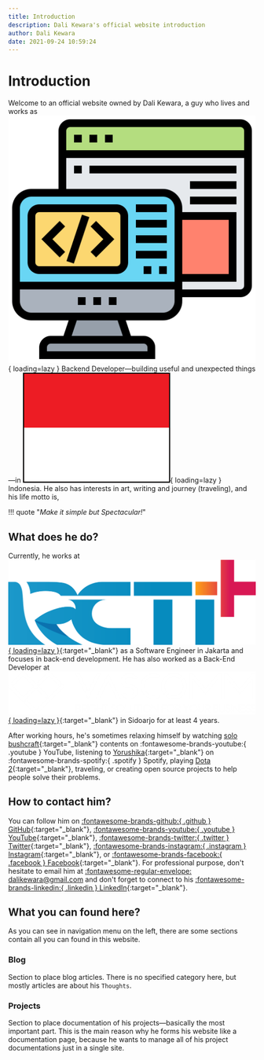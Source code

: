 ```yaml
---
title: Introduction
description: Dali Kewara's official website introduction
author: Dali Kewara
date: 2021-09-24 10:59:24
---
```


# Introduction

Welcome to an official website owned by Dali Kewara, a guy 
who lives and works as 
![backend logo](assets/images/logo/backend.png#img-icon){ loading=lazy } Backend 
Developer—building useful and unexpected things—in 
![indonesia logo](assets/images/logo/indonesia.png#img-icon-wide){ loading=lazy } 
Indonesia. He also has interests in art, writing and 
journey (traveling), and his life motto is,

!!! quote "*Make it simple but Spectacular!*"

## What does he do?

Currently, he works at [![rctiplus logo](assets/images/logo/rctiplus.png#img-icon-wide-medium){ loading=lazy }](https://www.linkedin.com/company/rctiplus/){:target="_blank"} as a Software Engineer in 
Jakarta and focuses in back-end development. 
He has also worked as a Back-End Developer at
[![vascomm logo](assets/images/logo/vascomm.png#img-icon-wide-large){ loading=lazy }](https://www.linkedin.com/company/vascomm/){:target="_blank"}
in Sidoarjo for at least 4 years.

After working hours, he's sometimes relaxing 
himself by watching [solo bushcraft](https://www.youtube.com/results?search_query=solo+bushcraft){:target="_blank"} 
contents on :fontawesome-brands-youtube:{ .youtube } YouTube, 
listening to [Yorushika](https://open.spotify.com/playlist/3sQKVJHpxisbBGGtC1mA4I?si=a5610bb4d8ce4048){:target="_blank"} 
on :fontawesome-brands-spotify:{ .spotify } Spotify, 
playing 
[Dota 2](https://steamcommunity.com/id/harukii_kun/){:target="_blank"}, 
traveling, or creating open source projects to help 
people solve their problems.

## How to contact him?

You can follow him on 
[:fontawesome-brands-github:{ .github } GitHub](https://www.github.com/dalikewara){:target="_blank"}, 
[:fontawesome-brands-youtube:{ .youtube } YouTube](https://www.youtube.com/channel/UCgK0T0mxumi9uNQewd1RIwg){:target="_blank"}, 
[:fontawesome-brands-twitter:{ .twitter } Twitter](https://www.twitter.com/dalikewara){:target="_blank"}, 
[:fontawesome-brands-instagram:{ .instagram } Instagram](https://www.instagram.com/dalikewara){:target="_blank"}, 
or 
[:fontawesome-brands-facebook:{ .facebook } Facebook](https://www.facebook.com/dalikewara){:target="_blank"}. 
For professional purpose, don't hesitate to email him at 
[:fontawesome-regular-envelope: dalikewara@gmail.com](mailto:dalikewara@gmail.com) 
and don't forget to connect to his 
[:fontawesome-brands-linkedin:{ .linkedin } LinkedIn](https://www.linkedin.com/in/dalikewara/){:target="_blank"}.

## What you can found here?

As you can see in navigation menu on the left, there are some sections contain 
all you can found in this website.

### Blog

Section to place blog articles. There is no specified category here, but mostly
articles are about his `Thoughts`.

### Projects

Section to place documentation of his projects&mdash;basically the most important part. This
is the main reason why he forms his website like a documentation page, because he wants to 
manage all of his project documentations just in a single site.